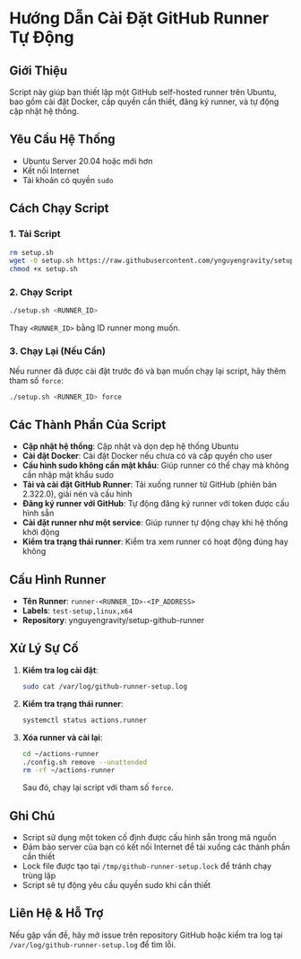 # Hướng Dẫn Cài Đặt GitHub Runner Tự Động

## Giới Thiệu
Script này giúp bạn thiết lập một GitHub self-hosted runner trên Ubuntu, bao gồm cài đặt Docker, cấp quyền cần thiết, đăng ký runner, và tự động cập nhật hệ thống.

## Yêu Cầu Hệ Thống
- Ubuntu Server 20.04 hoặc mới hơn
- Kết nối Internet
- Tài khoản có quyền `sudo`

## Cách Chạy Script

### 1. Tải Script
```bash
rm setup.sh
wget -O setup.sh https://raw.githubusercontent.com/ynguyengravity/setup-github-runner/master/setup.sh
chmod +x setup.sh
```

### 2. Chạy Script
```bash
./setup.sh <RUNNER_ID>
```
Thay `<RUNNER_ID>` bằng ID runner mong muốn.

### 3. Chạy Lại (Nếu Cần)
Nếu runner đã được cài đặt trước đó và bạn muốn chạy lại script, hãy thêm tham số `force`:
```bash
./setup.sh <RUNNER_ID> force
```

## Các Thành Phần Của Script
- **Cập nhật hệ thống**: Cập nhật và dọn dẹp hệ thống Ubuntu
- **Cài đặt Docker**: Cài đặt Docker nếu chưa có và cấp quyền cho user
- **Cấu hình sudo không cần mật khẩu**: Giúp runner có thể chạy mà không cần nhập mật khẩu sudo
- **Tải và cài đặt GitHub Runner**: Tải xuống runner từ GitHub (phiên bản 2.322.0), giải nén và cấu hình
- **Đăng ký runner với GitHub**: Tự động đăng ký runner với token được cấu hình sẵn
- **Cài đặt runner như một service**: Giúp runner tự động chạy khi hệ thống khởi động
- **Kiểm tra trạng thái runner**: Kiểm tra xem runner có hoạt động đúng hay không

## Cấu Hình Runner
- **Tên Runner**: `runner-<RUNNER_ID>-<IP_ADDRESS>`
- **Labels**: `test-setup,linux,x64`
- **Repository**: ynguyengravity/setup-github-runner

## Xử Lý Sự Cố
1. **Kiểm tra log cài đặt**:
   ```bash
   sudo cat /var/log/github-runner-setup.log
   ```
2. **Kiểm tra trạng thái runner**:
   ```bash
   systemctl status actions.runner
   ```
3. **Xóa runner và cài lại**:
   ```bash
   cd ~/actions-runner
   ./config.sh remove --unattended
   rm -rf ~/actions-runner
   ```
   Sau đó, chạy lại script với tham số `force`.

## Ghi Chú
- Script sử dụng một token cố định được cấu hình sẵn trong mã nguồn
- Đảm bảo server của bạn có kết nối Internet để tải xuống các thành phần cần thiết
- Lock file được tạo tại `/tmp/github-runner-setup.lock` để tránh chạy trùng lặp
- Script sẽ tự động yêu cầu quyền sudo khi cần thiết

## Liên Hệ & Hỗ Trợ
Nếu gặp vấn đề, hãy mở issue trên repository GitHub hoặc kiểm tra log tại `/var/log/github-runner-setup.log` để tìm lỗi.
